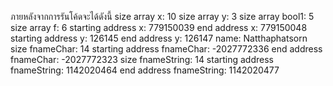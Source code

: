 ภายหลังจากการรันโค้ดจะได้ดังนี้
size array x: 10
size array y: 3
size array bool1: 5
size array f: 6
starting address x: 779150039
end address x: 779150048
starting address y: 126145
end address y: 126147
name: Natthaphatsorn
size fnameChar: 14
starting address fnameChar: -2027772336
end address fnameChar: -2027772323
size fnameString: 14
starting address fnameString: 1142020464
end address fnameString: 1142020477
